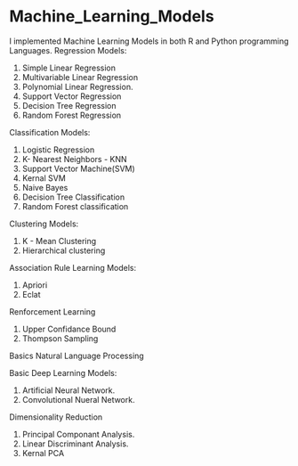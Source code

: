 # Machine_Learning_Models
 I implemented Machine Learning Models in both R and Python programming Languages.
 Regression Models:
 1. Simple Linear Regression
 2. Multivariable Linear Regression
 3. Polynomial Linear Regression.
 4. Support Vector Regression
 5. Decision Tree Regression
 6. Random Forest Regression
 
 Classification Models:
 1. Logistic Regression
 2. K- Nearest Neighbors - KNN
 3. Support Vector Machine(SVM)
 4. Kernal SVM
 5. Naive Bayes
 6. Decision Tree Classification
 7. Random Forest classification


 Clustering Models:
 1. K - Mean Clustering
 2. Hierarchical clustering
 

 Association Rule Learning Models:
 1. Apriori
 2. Eclat

 Renforcement Learning
 1. Upper Confidance Bound
 2. Thompson Sampling
 
Basics Natural Language Processing

Basic Deep Learning Models:
1. Artificial Neural Network.
2. Convolutional Nueral Network.

Dimensionality Reduction
1. Principal Componant Analysis.
2. Linear Discriminant Analysis.
3. Kernal PCA


